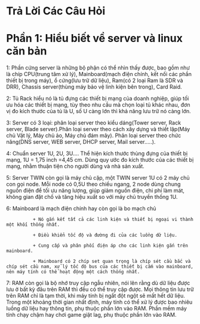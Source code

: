 # Trả Lời Các Câu Hỏi
# Phần 1: Hiểu biết về server và linux căn bản
1: Phần cứng server là những bộ phận có thể nhìn thấy được, bao gồm như là chíp CPU(trung tâm xử lý), Mainboard(mạch điện chính, kết nối các phần thiết bị trong máy), ổ cứng(lưu trữ dữ liệu), Ram(có 2 loại Ram là SDR và DRR), Chassis server(thùng máy bảo vệ linh kiện bên trong), Card Raid.

2: Tủ Rack hiểu nó là tủ đựng các thiết bị mạng của doanh nghiệp, giúp tối ưu hóa các thiết bị mạng, tùy theo nhu cầu mà chọn loại tủ khác nhau, đơn vị đo kích thước của tủ là U, số U càng lớn thì khả năng lưu trữ nó càng lớn.

3: Server có 3 loại: phân loại server theo kiểu dáng(Tower server, Rack server, Blade server).Phân loại server theo cách xây dựng và thiết lập(Máy chủ Vật lý, Máy chủ ảo, Máy chủ đám mây). Phân loại server theo chức năng(DNS server, WEB server, DHCP server, Mail server.....).

4: Chuẩn server 1U, 2U, 3U.... Thể hiện kích thước thùng đựng của thiết bị mạng, 1U = 1,75 inch =4,45 cm. Dùng quy ước đo kích thước của các thiết bị mạng, nhằm thuận tiện cho người dùng và nhà sản xuất.

5: Server TWIN còn gọi là máy chủ cặp, một TWIN server 1U có 2 máy chủ con gọi node. Mỗi node có 0,5U theo chiều ngang, 2 node dùng chung nguồn điện để tối ưu năng lượng, giúp giảm nguồn điện, chi phí làm mát, không gian đặt chố và tăng hiệu xuất so với máy chủ truyền thống 1U.

6: Mainboard là mạch điện chính hay còn gọi là bo mạch chủ

              + Nó gắn kết tất cả các linh kiện và thiết bị ngoại vi thành một khối thống nhất.

              + Điều khiển tốc độ và đường đi của các luồng dữ liệu.

              + Cung cấp và phân phối điện áp cho các linh kiện gắn trên mainboard.

              + Mainboard có 2 chíp set quan trọng là chíp sét cầu bắc và chíp sét cầu nam, xử lý tốc độ bus của các thiết bị cắm vào mainboard, nên máy tính có thể hoạt động một cách thống nhất.


7: RAM còn gọi là bộ nhớ truy cập ngẫu nhiên, nói lên rằng dù dữ liệu được lưu ở bất kỳ đâu trên RAM thì đều có thể truy cập được. Mọi thông tin lưu trữ trên RAM chỉ là tạm thời, khi máy tính bị ngắt đột ngột sẽ mất hết dữ liệu. Trong một khoảng thời gian nhất định, máy tính có thể xử lý được bao nhiêu luồng dữ liệu hay thông tin, phụ thuộc phần lớn vào RAM. Phần mềm máy tính chạy chậm hay chơi game giật lag, phụ thuộc phần lớn vào RAM.
